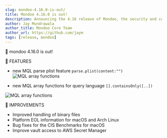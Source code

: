 ```yaml
---
slug: mondoo-4.16.0-is-out/
title: Mondoo 4.16.0 is out!
description: Announcing the 4.16 release of Mondoo, the security and compliance platform that prioritizes risks that matter most in your infrastructure.
author: Jay Mundrawala
author_title: Mondoo Core Team
author_url: https://github.com/jaym
tags: [release, mondoo]
---
```


🥳 mondoo 4.16.0 is out!

🎉 FEATURES

- new MQL parse plist feature `parse.plist(content:"")`
  ![MQL array functions](/img/releases/2021-08-18-mondoo-4.16.0-is-out/parse_plist.png)

- new MQL array functions for query language `[].containsOnly([..])`

![MQL array functions](/img/releases/2021-08-18-mondoo-4.16.0-is-out/contains_only.png)

🧹 IMPROVEMENTS

- Improved handling of binary files
- Platform EOL information for macOS and Arch Linux
- Bug fixes for the CIS Benchmarks for macOS
- Improve vault access to AWS Secret Manager
